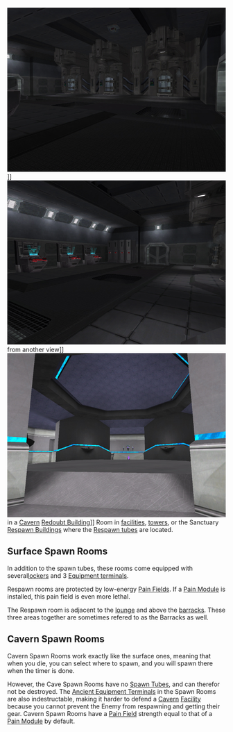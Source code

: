 ![](../images/SpawnRoom.jpg "fig:SpawnRoom.jpg")\]\]
![](../images/SpawnRoom2.jpg "fig:SpawnRoom2.jpg") from another view\]\]
![](../images/CaveSpawnRoom.jpg "fig:CaveSpawnRoom.jpg") in a
[Cavern](Caverns.md) [Redoubt Building](Redoubt_Building.md)\]\] Room in
[facilities](Facilities.md), [towers](Towers.md), or the Sanctuary
[Respawn Buildings](Respawn_Building.md) where the
[Respawn tubes](../items/Respawn_Tube.md) are located.

## Surface Spawn Rooms

In addition to the spawn tubes, these rooms come equipped with
several[lockers](../items/Lockers.md) and 3
[Equipment terminals](../items/Equipment_Terminal.md).

Respawn rooms are protected by low-energy
[Pain Fields](../terminology/Pain_Field.md). If a
[Pain Module](../etc/Pain_Module.md) is installed, this pain field is even more
lethal.

The Respawn room is adjacent to the [lounge](../merits/Lounge.md) and above the
[barracks](Barracks.md). These three areas together are sometimes refered to as
the Barracks as well.

## Cavern Spawn Rooms

Cavern Spawn Rooms work exactly like the surface ones, meaning that when you
die, you can select where to spawn, and you will spawn there when the timer is
done.

However, the Cave Spawn Rooms have no [Spawn Tubes](../items/Respawn_Tube.md),
and can therefor not be destroyed. The
[Ancient Equipment Terminals](../items/Ancient_Equipment_Terminal.md) in the
Spawn Rooms are also indestructable, making it harder to defend a
[Cavern](Caverns.md) [Facility](Facilities.md) because you cannot prevent the
Enemy from respawning and getting their gear. Cavern Spawn Rooms have a
[Pain Field](../terminology/Pain_Field.md) strength equal to that of a
[Pain Module](../etc/Pain_Module.md) by default.


